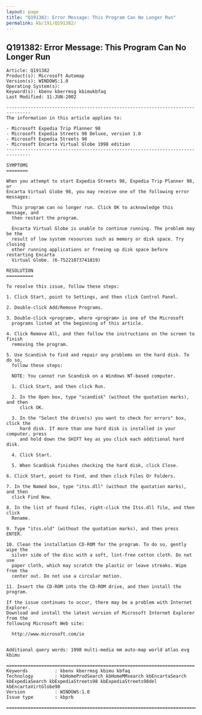 ```yaml
---
layout: page
title: "Q191382: Error Message: This Program Can No Longer Run"
permalink: kb/191/Q191382/
---
```


## Q191382: Error Message: This Program Can No Longer Run

	Article: Q191382
	Product(s): Microsoft Automap
	Version(s): WINDOWS:1.0
	Operating System(s): 
	Keyword(s): kbenv kberrmsg kbimukbfaq
	Last Modified: 11-JUN-2002
	
	-------------------------------------------------------------------------------
	The information in this article applies to:
	
	- Microsoft Expedia Trip Planner 98 
	- Microsoft Expedia Streets 98 Deluxe, version 1.0 
	- Microsoft Expedia Streets 98 
	- Microsoft Encarta Virtual Globe 1998 edition 
	-------------------------------------------------------------------------------
	
	SYMPTOMS
	========
	
	When you attempt to start Expedia Streets 98, Expedia Trip Planner 98, or
	Encarta Virtual Globe 98, you may receive one of the following error messages:
	
	  This program can no longer run. Click OK to acknowledge this message, and
	  then restart the program.
	
	  Encarta Virtual Globe is unable to continue running. The problem may be the
	  result of low system resources such as memory or disk space. Try closing
	  other running applications or freeing up disk space before restarting Encarta
	  Virtual Globe. (6-75221073741819)
	
	RESOLUTION
	==========
	
	To resolve this issue, follow these steps:
	
	1. Click Start, point to Settings, and then click Control Panel.
	
	2. Double-click Add/Remove Programs.
	
	3. Double-click <program>, where <program> is one of the Microsoft
	  programs listed at the beginning of this article.
	
	4. Click Remove All, and then follow the instructions on the screen to finish
	  removing the program.
	
	5. Use Scandisk to find and repair any problems on the hard disk. To do so,
	  follow these steps:
	
	  NOTE: You cannot run Scandisk on a Windows NT-based computer.
	
	  1. Click Start, and then click Run.
	
	  2. In the Open box, type "scandisk" (without the quotation marks), and then
	     click OK.
	
	  3. In the "Select the drive(s) you want to check for errors" box, click the
	     hard disk. If more than one hard disk is installed in your computer, press
	     and hold down the SHIFT key as you click each additional hard disk.
	
	  4. Click Start.
	
	  5. When ScanDisk finishes checking the hard disk, click Close.
	
	6. Click Start, point to Find, and then click Files Or Folders.
	
	7. In the Named box, type "itss.dll" (without the quotation marks), and then
	  click Find Now.
	
	8. In the list of found files, right-click the Itss.dll file, and then click
	  Rename.
	
	9. Type "itss.old" (without the quotation marks), and then press ENTER.
	
	10. Clean the installation CD-ROM for the program. To do so, gently wipe the
	  silver side of the disc with a soft, lint-free cotton cloth. Do not use
	  paper cloth, which may scratch the plastic or leave streaks. Wipe from the
	  center out. Do not use a circular motion.
	
	11. Insert the CD-ROM into the CD-ROM drive, and then install the program.
	
	If the issue continues to occur, there may be a problem with Internet Explorer.
	Download and install the latest version of Microsoft Internet Explorer from the
	following Microsoft Web site:
	
	  http://www.microsoft.com/ie
	
	
	Additional query words: 1998 multi-media mm auto-map world atlas evg kbimu
	
	======================================================================
	Keywords          : kbenv kberrmsg kbimu kbfaq
	Technology        : kbHomeProdSearch kbHomeMMsearch kbEncartaSearch kbExpediaSearch kbExpediaStreets98 kbExpediaStreets98del kbEncartaVirtGlobe98
	Version           : WINDOWS:1.0
	Issue type        : kbprb
	
	=============================================================================
	
